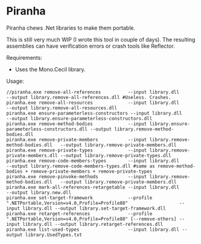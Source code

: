 Piranha
=======

Piranha chews .Net libraries to make them portable.

This is still very much WIP (I wrote this tool in couple of days). The resulting assemblies can have verification errors or crash tools like Reflector.

Requirements:

 * Uses the Mono.Cecil library.

Usage:

    //piranha.exe remove-all-references          --input library.dll                        --output library.remove-all-references.dll #Useless. Crashes.
    piranha.exe remove-all-resources             --input library.dll                        --output library.remove-all-resources.dll
    piranha.exe ensure-parameterless-constructors --input library.dll                       --output library.ensure-parameterless-constructors.dll
    piranha.exe remove-method-bodies             --input library.ensure-parameterless-constructors.dll --output library.remove-method-bodies.dll
    piranha.exe remove-private-members           --input library.remove-method-bodies.dll   --output library.remove-private-members.dll
    piranha.exe remove-private-types             --input library.remove-private-members.dll --output library.remove-private-types.dll
    piranha.exe remove-code-members-types        --input library.dll                        --output library.remove-code-members-types.dll #same as remove-method-bodies + remove-private-members + remove-private-types
    piranha.exe remove-pinvoke-methods           --input library.remove-method-bodies.dll   --output library.remove-private-members.dll
    piranha.exe mark-all-references-retargetable --input library.dll                        --output library.new.dll
    piranha.exe set-target-framework             --profile ".NETPortable,Version=v4.0,Profile=Profile88"                   --input library.dll --output library.set-target-framework.dll
    piranha.exe retarget-references              --profile ".NETPortable,Version=v4.0,Profile=Profile88" [--remove-others] --input library.dll --output library.retarget-references.dll
    piranha.exe list-used-types                  --input library.dll --output library.UsedTypes.txt